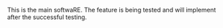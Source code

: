 This is the main softwaRE.
The feature is being tested and will implement after the successful testing.
